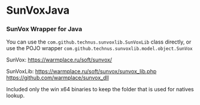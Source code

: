 # SunVoxJava
### SunVox Wrapper for Java


You can use the ```com.github.technus.sunvoxlib.SunVoxLib``` class directly, or use the POJO wrapper ```com.github.technus.sunvoxlib.model.object.SunVox```


SunVox: https://warmplace.ru/soft/sunvox/

SunVoxLib: https://warmplace.ru/soft/sunvox/sunvox_lib.php https://github.com/warmplace/sunvox_dll

Included only the win x64 binaries to keep the folder that is used for natives lookup.
